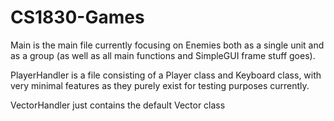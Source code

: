 # CS1830-Games

Main is the main file currently focusing on Enemies both as a single unit and as a group (as well as all main functions and SimpleGUI frame stuff goes).

PlayerHandler is a file consisting of a Player class and Keyboard class, with very minimal features as they purely exist for testing purposes currently.

VectorHandler just contains the default Vector class
